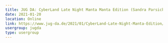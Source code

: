 ```yaml
---
title: JUG DA: CyberLand Late Night Manta Manta Edition (Sandra Parsick und Hendrik Ebbers mit Gästen)
date: 2021-01-20
location: Online
link: https://www.jug-da.de/2021/01/CyberLand-Late-Night-Manta-Edition/
usergroup: jugda
type: usergroup
---
```

